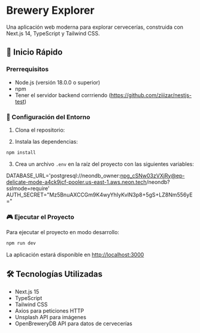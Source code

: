 # Brewery Explorer

Una aplicación web moderna para explorar cervecerías, construida con Next.js 14, TypeScript y Tailwind CSS.

## 🚀 Inicio Rápido

### Prerrequisitos

- Node.js (versión 18.0.0 o superior)
- npm 
- Tener el servidor backend corrriendo (https://github.com/ziiizar/nestjs-test)


### 🔧 Configuración del Entorno

1. Clona el repositorio:


2. Instala las dependencias:
```bash
npm install
```

3. Crea un archivo `.env` en la raíz del proyecto con las siguientes variables:

DATABASE_URL='postgresql://neondb_owner:npg_cSNw03zVXjRy@ep-delicate-mode-a4ck9jcf-pooler.us-east-1.aws.neon.tech/neondb?sslmode=require'
AUTH_SECRET="Mz5BnuAXCCGm9K4wyYhIyKvlN3p8+5gS+LZ8Nm556yE=" 

### 🎮 Ejecutar el Proyecto

Para ejecutar el proyecto en modo desarrollo:
```bash
npm run dev

```

La aplicación estará disponible en [http://localhost:3000](http://localhost:3000)




## 🛠️ Tecnologías Utilizadas

- Next.js 15
- TypeScript
- Tailwind CSS
- Axios para peticiones HTTP
- Unsplash API para imágenes
- OpenBreweryDB API para datos de cervecerías

